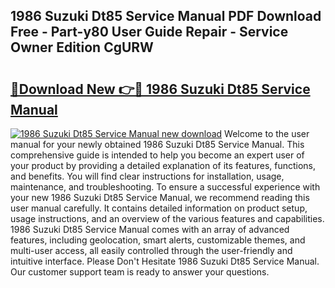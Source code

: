 ## 1986 Suzuki Dt85 Service Manual PDF Download Free - Part-y80 User Guide Repair - Service Owner Edition CgURW

# <h2><a href="http://bc52522.oget.top/?id=1986+Suzuki+Dt85+Service+Manual">🔗Download New 👉🔴 1986 Suzuki Dt85 Service Manual</a></h2>

[![1986 Suzuki Dt85 Service Manual new download](https://i.imgur.com/5g1atiW.png)](http://bc52522.oget.top/?id=1986+Suzuki+Dt85+Service+Manual)
Welcome to the user manual for your newly obtained 1986 Suzuki Dt85 Service Manual. This comprehensive guide is intended to help you become an expert user of your product by providing a detailed explanation of its features, functions, and benefits. You will find clear instructions for installation, usage, maintenance, and troubleshooting. To ensure a successful experience with your new 1986 Suzuki Dt85 Service Manual, we recommend reading this user manual carefully. It contains detailed information on product setup, usage instructions, and an overview of the various features and capabilities. 1986 Suzuki Dt85 Service Manual comes with an array of advanced features, including geolocation, smart alerts, customizable themes, and multi-user access, all easily controlled through the user-friendly and intuitive interface. Please Don't Hesitate 1986 Suzuki Dt85 Service Manual. Our customer support team is ready to answer your questions.
